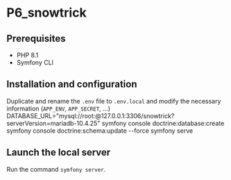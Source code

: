 # P6_snowtrick

## Prerequisites

* PHP 8.1
* Symfony CLI

## Installation and configuration

Duplicate and rename the `.env` file to `.env.local` and modify the necessary information (`APP_ENV`, `APP_SECRET`, ...)
DATABASE_URL="mysql://root:@127.0.0.1:3306/snowtrick?serverVersion=mariadb-10.4.25"
symfony console doctrine:database:create
symfony console doctrine:schema:update --force
symfony serve

## Launch the local server

Run the command `symfony server`.



